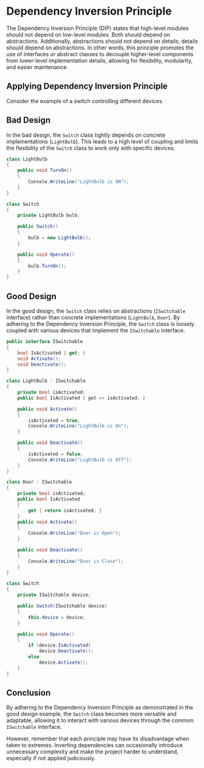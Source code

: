 # Dependency Inversion Principle

The Dependency Inversion Principle (DIP) states that high-level modules should not depend on low-level modules. Both should depend on abstractions. Additionally, abstractions should not depend on details; details should depend on abstractions. In other words, this principle promotes the use of interfaces or abstract classes to decouple higher-level components from lower-level implementation details, allowing for flexibility, modularity, and easier maintenance.

## Applying Dependency Inversion Principle
Consider the example of a switch controlling different devices.

## Bad Design

In the bad design, the `Switch` class tightly depends on concrete implementations (`LightBulb`). This leads to a high level of coupling and limits the flexibility of the `Switch` class to work only with specific devices.

```C#
class LightBulb
{
    public void TurnOn()
    {
        Console.WriteLine("LightBulb is ON");
    }
}

class Switch
{
    private LightBulb bulb;

    public Switch()
    {
        bulb = new LightBulb();
    }

    public void Operate()
    {
        bulb.TurnOn();
    }
}

```

## Good Design

In the good design, the `Switch` class relies on abstractions (`ISwitchable` interface) rather than concrete implementations (`LightBulb`, `Door`). By adhering to the Dependency Inversion Principle, the `Switch` class is loosely coupled with various devices that implement the `ISwitchable` interface.


```C#
public interface ISwitchable
{
    bool IsActivated { get; }
    void Activate();
    void Deactivate();
}

class LightBulb : ISwitchable
{
    private bool isActivated;
    public bool IsActivated { get => isActivated; }

    public void Activate()
    {
        isActivated = true;
        Console.WriteLine("LightBulb is On");
    }

    public void Deactivate()
    {
        isActivated = false;
        Console.WriteLine("LightBulb is Off");
    }
}

class Door : ISwitchable
{
    private bool isActivated;
    public bool IsActivated
    {
        get { return isActivated; }
    }
    public void Activate()
    {
        Console.WriteLine("Door is Open");
    }

    public void Deactivate()
    {
        Console.WriteLine("Door is Close");
    }
}

class Switch
{
    private ISwitchable device;

    public Switch(ISwitchable device)
    {
        this.device = device;
    }

    public void Operate()
    {
        if (device.IsActivated)
            device.Deactivate();
        else
            device.Activate();
    }
}

```

## Conclusion

By adhering to the Dependency Inversion Principle as demonstrated in the good design example, the `Switch` class becomes more versatile and adaptable, allowing it to interact with various devices through the common `ISwitchable` interface.

However, remember that each principle may have its disadvantage when taken to extremes. Inverting dependencies can occasionally introduce unnecessary complexity and make the project harder to understand, especially if not applied judiciously.
